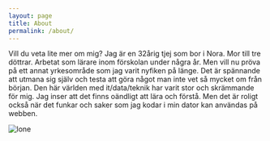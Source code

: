 ```yaml
---
layout: page
title: About
permalink: /about/
---
```


Vill du veta lite mer om mig? Jag är en 32årig tjej som bor i Nora. Mor till tre döttrar. Arbetat som lärare inom förskolan under några år. Men vill nu pröva på ett annat yrkesområde som jag varit nyfiken på länge. Det är spännande att utmana sig själv och testa att göra något man inte vet så mycket om från början. Den här världen med it/data/teknik har varit stor och skrämmande för mig. Jag inser att det finns oändligt att lära och förstå. Men det är roligt också när det funkar och saker som jag kodar i min dator kan användas på webben.

![lone](http://onlylonely1986.github.io/assets/avatar.JPG)
